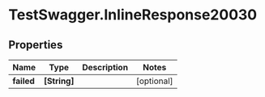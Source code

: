 # TestSwagger.InlineResponse20030

## Properties

Name | Type | Description | Notes
------------ | ------------- | ------------- | -------------
**failed** | **[String]** |  | [optional] 


